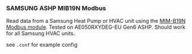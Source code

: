 ### SAMSUNG ASHP MIB19N Modbus

Read data from a Samsung Heat Pump or HVAC unit using the [MIM-B19N Modbus module](https://www.samsung.com/uk/support/model/MIM-B19N/). Tested on AE050RXYDEG-EU Gen6 ASHP. Should work for all Samsung HVAC units.

see `.conf` for example config 
